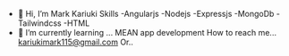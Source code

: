 - 👋 Hi, I’m Mark Kariuki
  Skills
  -Angularjs
  -Nodejs
  -Expressjs
  -MongoDb
  -Tailwindcss
  -HTML
- 🌱 I’m currently learning ...
  MEAN app development
  How to reach me...
  kariukimark115@gmail.com
Or..

  
